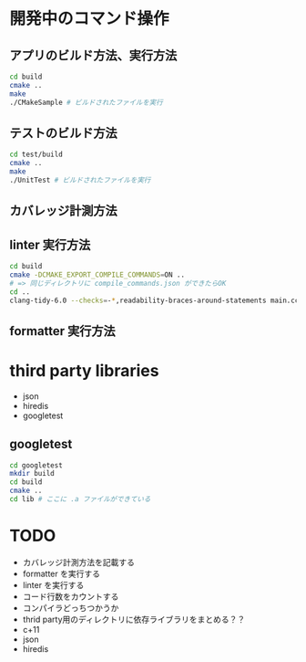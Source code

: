 # 開発中のコマンド操作
## アプリのビルド方法、実行方法

```bash
cd build
cmake ..
make
./CMakeSample # ビルドされたファイルを実行
```

## テストのビルド方法

```bash
cd test/build
cmake ..
make
./UnitTest # ビルドされたファイルを実行
```

## カバレッジ計測方法

## linter 実行方法

```bash
cd build
cmake -DCMAKE_EXPORT_COMPILE_COMMANDS=ON ..
# => 同じディレクトリに compile_commands.json ができたらOK
cd ..
clang-tidy-6.0 --checks=-*,readability-braces-around-statements main.cc -p build/compile_commands.json -fix
```

## formatter 実行方法

# third party libraries

- json
- hiredis
- googletest

## googletest

```bash
cd googletest
mkdir build
cd build
cmake ..
cd lib # ここに .a ファイルができている
```

# TODO

- カバレッジ計測方法を記載する
- formatter を実行する
- linter を実行する
- コード行数をカウントする
- コンパイラどっちつかうか
- thrid party用のディレクトリに依存ライブラリをまとめる？？
- c+11
- json
- hiredis

